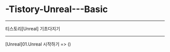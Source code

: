 # -Tistory-Unreal---Basic

-----------------------------------


티스토리[Unreal] 기초다지기

-----------------------------------

[Unreal]01.Unreal 시작하기 => ()
